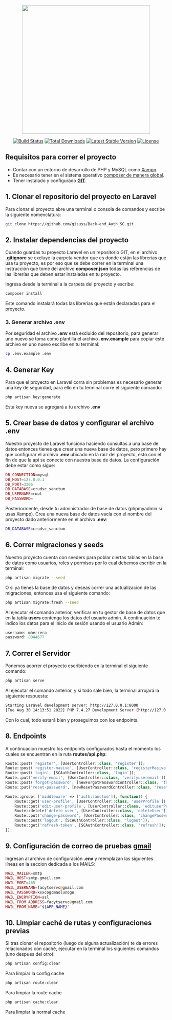<p align="center"><a href="https://laravel.com" target="_blank"><img src="https://raw.githubusercontent.com/laravel/art/master/logo-lockup/5%20SVG/2%20CMYK/1%20Full%20Color/laravel-logolockup-cmyk-red.svg" width="400"></a></p>

<p align="center">
<a href="https://travis-ci.org/laravel/framework"><img src="https://travis-ci.org/laravel/framework.svg" alt="Build Status"></a>
<a href="https://packagist.org/packages/laravel/framework"><img src="https://img.shields.io/packagist/dt/laravel/framework" alt="Total Downloads"></a>
<a href="https://packagist.org/packages/laravel/framework"><img src="https://img.shields.io/packagist/v/laravel/framework" alt="Latest Stable Version"></a>
<a href="https://packagist.org/packages/laravel/framework"><img src="https://img.shields.io/packagist/l/laravel/framework" alt="License"></a>
</p>

## Requisitos para correr el proyecto

- Contar con un entorno de desarrollo de PHP y MySQL como [Xampp](https://www.apachefriends.org/es/index.html).
- Es necesario tener en el sistema operativo [composer de manera global](https://www.youtube.com/watch?v=lPabQsgHvu0).
- Tener instalado y configurado **[GIT](https://www.youtube.com/watch?v=wHh3IgJvXcE)**.

## 1. Clonar el repositorio del proyecto en Laravel

Para clonar el proyecto abre una terminal o consola de comandos y escribe la siguiente nomenclatura:
```bash
git clone https://github.com/gisuss/Back-end_Auth_SC.git
```

## 2. Instalar dependencias del proyecto

Cuando guardas tu proyecto Laravel en un repositorio GIT, en el archivo **.gitignore** se excluye la carpeta vendor que es donde están las librerías que usa tu proyecto, es por eso que se debe correr en la terminal una instrucción que tome del archivo **composer.json** todas las referencias de las librerías que deben estar instaladas en tu proyecto.

Ingresa desde la terminal a la carpeta del proyecto y escribe:
```bash
composer install
```
Este comando instalará todas las librerías que están declaradas para el proyecto.

### 3. Generar archivo .env

Por seguridad el archivo **.env** está excluido del repositorio, para generar uno nuevo se toma como plantilla el archivo **.env.example** para copiar este archivo en uno nuevo escribe en tu terminal:
```bash
cp .env.example .env
```

## 4. Generar Key

Para que el proyecto en Laravel corra sin problemas es necesario generar una key de seguirdad, para ello en tu terminal corre el siguiente comando:
```bash
php artisan key:generate
```
Esta key nueva se agregará a tu archivo **.env**

## 5. Crear base de datos y configurar el archivo .env

Nuestro proyecto de Laravel funciona haciendo consultas a una base de datos entonces tienes que crear una nueva base de datos, pero primero hay que configurar el archivo **.env** ubicado en la raíz del proyecto, esto con el fin de que la api se conecte con nuestra base de datos. La configuración debe estar como sigue:
```PHP
DB_CONNECTION=mysql
DB_HOST=127.0.0.1
DB_PORT=3306
DB_DATABASE=crudsc_sanctum
DB_USERNAME=root
DB_PASSWORD=
```
Posteriormente, desde tu administrador de base de datos (phpmyadmin si usas Xampp). Crea una nueva base de datos vacía con el nombre del proyecto dado anteriormente en el archivo **.env**:
```bash
DB_DATABASE=crudsc_sanctum
```

## 6. Correr migraciones y seeds

Nuestro proyecto cuenta con seeders para poblar ciertas tablas en la base de datos como usuarios, roles y permisos por lo cual debemos escribir en la terminal:
```bash
php artisan migrate --seed
```
O si ya tienes la base de datos y deseas correr una actualizacion de las migraciones, entonces usa el siguiente comando:
```bash
php artisan migrate:fresh --seed
```

Al ejecutar el comando anterior, verificar en tu gestor de base de datos que en la tabla **users** contenga los datos del usuario admin. A continuación te indico los datos para el inicio de sesión usando el usuario Admin:
```PHP
username: mherrera
password: 8044677
```

## 7. Correr el Servidor

Ponemos acorrer el proyecto escribiendo en la terminal el siguiente comando:
```bash
php artisan serve
```
Al ejecutar el comando anterior, y si todo sale bien, la terminal arrojará la siguiente respuesta:
```bash
Starting Laravel development server: http://127.0.0.1:8000
[Tue Aug 30 14:13:51 2022] PHP 7.4.27 Development Server (http://127.0.0.1:8000) started
```
Con lo cual, todo estará bien y proseguimos con los endpoints.

## 8. Endpoints

A continuacion muestro los endpoints configurados hasta el momento los cuales se encuentran en la ruta **routes/api.php**:
```PHP
Route::post('register', [UserController::class, 'register']);
Route::post('register-masivo', [UserController::class, 'registerMasivo']);
Route::post('login', [SCAuthController::class, 'login']);
Route::put('verify-email', [UserController::class, 'verifyuseremail']);
Route::post('forgot-password', [newForgotPasswordController::class, 'forgotPassword']);
Route::put('reset-password', [newResetPasswordController::class, 'resetPassword']);

Route::group( ['middleware' => ['auth:sanctum']], function() {
    Route::get('user-profile', [UserController::class, 'userProfile']);
    Route::put('edit-user-profile', [UserController::class, 'edituserProfile']);
    Route::delete('delete-user', [UserController::class, 'deleteUser']);
    Route::put('change-password', [UserController::class, 'changePassword']);
    Route::post('logout', [SCAuthController::class, 'logout']);
    Route::get('refresh-token', [SCAuthController::class, 'refresh']);
});
```

## 9. Configuración de correo de pruebas [gmail](https://google.com)

Ingresan al archivo de configuración **.env** y reemplazan las siguientes líneas en la seccion dedicada a los MAILS:
```PHP
MAIL_MAILER=smtp
MAIL_HOST=smtp.gmail.com
MAIL_PORT=465
MAIL_USERNAME=facytservc@gmail.com
MAIL_PASSWORD=ksxcogcmaolunogu
MAIL_ENCRYPTION=ssl
MAIL_FROM_ADDRESS=facytservc@gmail.com
MAIL_FROM_NAME="${APP_NAME}"
```

## 10. Limpiar caché de rutas y configuraciones previas

Si tras clonar el repositorio (luego de alguna actualización) te da errores relacionados con caché, ejecutar en la terminal los siguientes comandos (uno despues del otro):

```PHP
php artisan config:clear
```
Para limpiar la config cache

```PHP
php artisan route:clear
```
Para limpiar la route cache

```PHP
php artisan cache:clear
```
Para limpiar la normal cache

